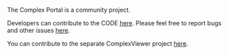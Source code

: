 The Complex Portal is a community project. 

Developers can contribute to the CODE [here](https://github.com/Complex-Portal/complex-portal-view). Please feel free to report bugs and other issues [here](https://github.com/Complex-Portal/complex-portal-view/issues).

You can contribute to the separate ComplexViewer project [here](https://github.com/MICommunity/ComplexViewer).

